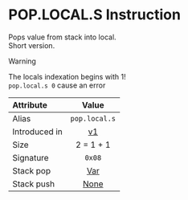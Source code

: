 # POP.LOCAL.S Instruction
Pops value from stack into local.  
Short version.

> [!WARNING]  
> The locals indexation begins with 1!  
> `pop.local.s 0` cause an error

Attribute|Value
:-|:-:
Alias | `pop.local.s`
Introduced in | [v1](/v1)
Size | 2 = 1 + 1
Signature | `0x08`
Stack pop | [Var](/STACK_BEHAVIOUR.md#MoveVar)
Stack push| [None](/STACK_BEHAVIOUR.md#None)